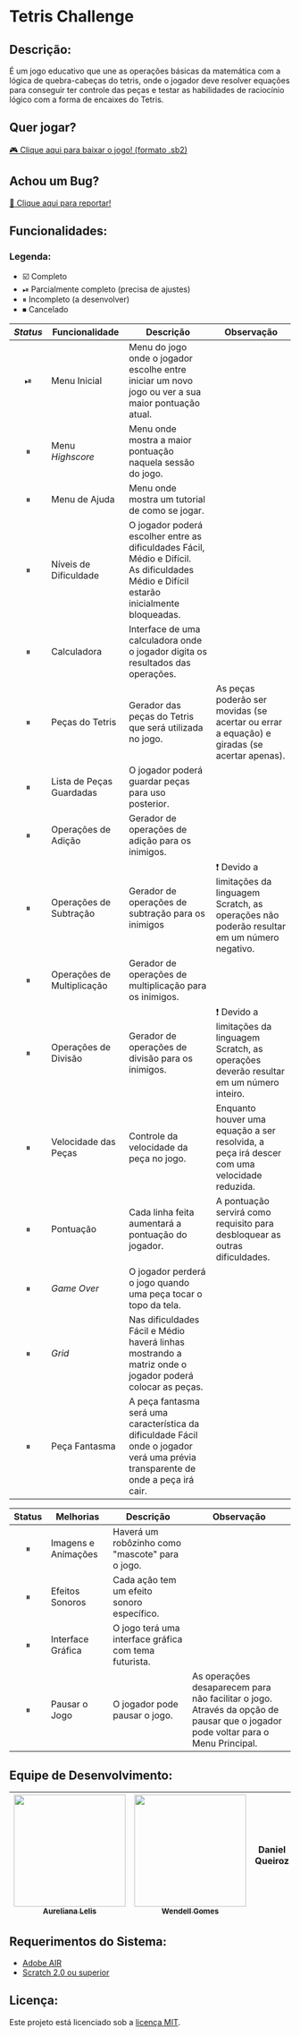 # Tetris Challenge

## Descrição:
É um jogo educativo que une as operações básicas da matemática com a lógica de quebra-cabeças do tetris, onde o jogador deve resolver equações para conseguir ter controle das peças e testar as habilidades de raciocínio lógico com a forma de encaixes do Tetris.

## Quer jogar?
[🎮 Clique aqui para baixar o jogo! (formato .sb2)](https://github.com/LelisAureliana/Tetris_gameSE/raw/master/Projeto_Tetris.sb2)

## Achou um Bug?
[🐛 Clique aqui para reportar!](https://github.com/LelisAureliana/Tetris_gameSE/issues/new?labels=bug&title=Reportando+um+Bug)

## Funcionalidades:
### Legenda:
- ☑️ Completo<br>
- ⏯ Parcialmente completo (precisa de ajustes)<br>
- ⏸ Incompleto (a desenvolver)<br>
- ⏹ Cancelado<br>

<i>Status</i> | Funcionalidade | Descrição | Observação
:---: | --- | --- | ---
⏯ | Menu Inicial | Menu do jogo onde o jogador escolhe entre iniciar um novo jogo ou ver a sua maior pontuação atual.
⏸ | Menu <i>Highscore</i> | Menu onde mostra a maior pontuação naquela sessão do jogo.
⏸ | Menu de Ajuda | Menu onde mostra um tutorial de como se jogar.
⏸ | Níveis de Dificuldade | O jogador poderá escolher entre as dificuldades Fácil, Médio e Difícil.<br> As dificuldades Médio e Difícil estarão inicialmente bloqueadas.
⏸ | Calculadora | Interface de uma calculadora onde o jogador digita os resultados das operações.
⏸ | Peças do Tetris | Gerador das peças do Tetris que será utilizada no jogo. | As peças poderão ser movidas (se acertar ou errar a equação) e giradas (se acertar apenas).
⏸ | Lista de Peças Guardadas | O jogador poderá guardar peças para uso posterior.
⏸ | Operações de Adição | Gerador de operações de adição para os inimigos.
⏸ | Operações de Subtração | Gerador de operações de subtração para os inimigos | ❗️ Devido a limitações da linguagem Scratch, as operações não poderão resultar em um número negativo.
⏸ | Operações de Multiplicação | Gerador de operações de multiplicação para os inimigos.
⏸ | Operações de Divisão | Gerador de operações de divisão para os inimigos. | ❗️ Devido a limitações da linguagem Scratch, as operações deverão resultar em um número inteiro.
⏸ | Velocidade das Peças | Controle da velocidade da peça no jogo. | Enquanto houver uma equação a ser resolvida, a peça irá descer com uma velocidade reduzida.
⏸ | Pontuação | Cada linha feita aumentará a pontuação do jogador. | A pontuação servirá como requisito para desbloquear as outras dificuldades.
⏸ | <i>Game Over</i> | O jogador perderá o jogo quando uma peça tocar o topo da tela.
⏸ | <i>Grid</i> | Nas dificuldades Fácil e Médio haverá linhas mostrando a matriz onde o jogador poderá colocar as peças.
⏸ | Peça Fantasma | A peça fantasma será uma característica da dificuldade Fácil onde o jogador verá uma prévia transparente de onde a peça irá cair.

Status | Melhorias | Descrição | Observação
:---: | --- | --- | ---
⏸ | Imagens e Animações | Haverá um robôzinho como "mascote" para o jogo.
⏸ | Efeitos Sonoros | Cada ação tem um efeito sonoro específico.
⏸ | Interface Gráfica | O jogo terá uma interface gráfica com tema futurista.
⏸ | Pausar o Jogo | O jogador pode pausar o jogo. | As operações desaparecem para não facilitar o jogo.<br>Através da opção de pausar que o jogador pode voltar para o Menu Principal.

## Equipe de Desenvolvimento:
[<img src="https://avatars.githubusercontent.com/u/33517155" width="200px;"/><br><sub><b>Aureliana Lelis</b></sub>](https://github.com/LelisAureliana) | [<img src="https://avatars.githubusercontent.com/u/26439598" width="200px;"/><br><sub><b>Wendell Gomes</b></sub>](https://github.com/Dellg) | Daniel Queiroz
:---: | --- | ---

## Requerimentos do Sistema:
  - <a href="https://get.adobe.com/br/air/">Adobe AIR</a>
  - <a href="https://scratch.mit.edu/download">Scratch 2.0 ou superior</a>
  
## Licença:
Este projeto está licenciado sob a <a href="https://raw.githubusercontent.com/LelisAureliana/Tetris_gameSE/master/LICENSE">licença MIT</a>.
